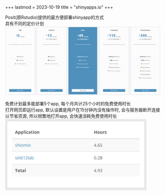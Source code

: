 +++
lastmod = 2023-10-19
title = "shinyapps.io"
+++

Posit(原Rstudio)提供的最方便部署shinyapp的方式  
具有不同的定价计划
![plan](images/plan.png)

免费计划最多能部署5个app, 每个月共计25个小时的免费使用时长  
打开网页即运行app, 默认设置是用户在15分钟内没有操作时, 会与服务器断开连接以节省资源, 所以频繁地打开app, 会快速消耗免费使用时长  
![usage](images/usage.png)